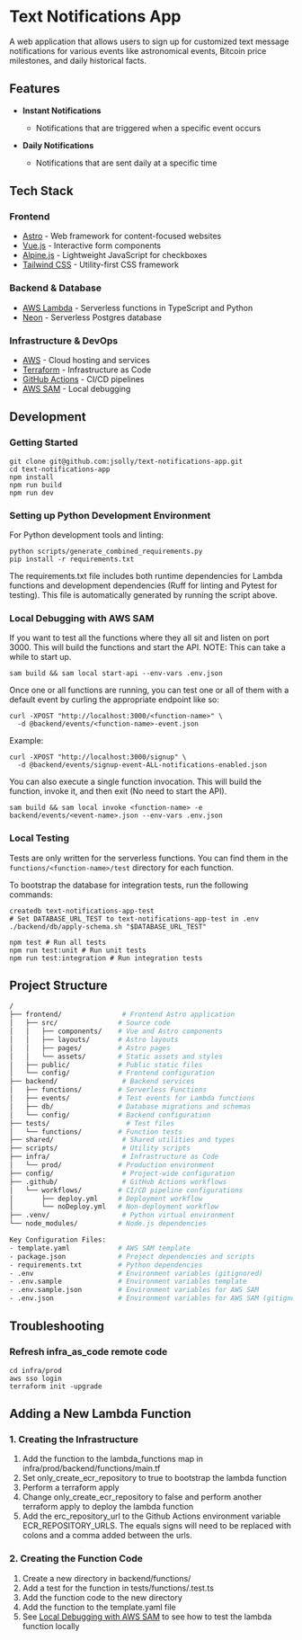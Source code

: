 # Text Notifications App

A web application that allows users to sign up for customized text message notifications for various events like astronomical events, Bitcoin price milestones, and daily historical facts.

## Features

- **Instant Notifications**
  - Notifications that are triggered when a specific event occurs

- **Daily Notifications**
  - Notifications that are sent daily at a specific time

## Tech Stack

### Frontend

- [Astro](https://astro.build/) - Web framework for content-focused websites
- [Vue.js](https://vuejs.org/) - Interactive form components
- [Alpine.js](https://alpinejs.dev/) - Lightweight JavaScript for checkboxes
- [Tailwind CSS](https://tailwindcss.com/) - Utility-first CSS framework

### Backend & Database

- [AWS Lambda](https://aws.amazon.com/lambda/) - Serverless functions in TypeScript and Python
- [Neon](https://neon.tech/) - Serverless Postgres database

### Infrastructure & DevOps

- [AWS](https://aws.amazon.com/) - Cloud hosting and services
- [Terraform](https://www.terraform.io/) - Infrastructure as Code
- [GitHub Actions](https://github.com/features/actions) - CI/CD pipelines
- [AWS SAM](https://aws.amazon.com/serverless/sam/) - Local debugging

## Development

### Getting Started

```shell
git clone git@github.com:jsolly/text-notifications-app.git
cd text-notifications-app
npm install
npm run build
npm run dev
```

### Setting up Python Development Environment

For Python development tools and linting:

```shell
python scripts/generate_combined_requirements.py
pip install -r requirements.txt
```

The requirements.txt file includes both runtime dependencies for Lambda functions and development dependencies (Ruff for linting and Pytest for testing). This file is automatically generated by running the script above.

### Local Debugging with AWS SAM

If you want to test all the functions where they all sit and listen on port 3000. This will build the functions and start the API. NOTE: This can take a while to start up.

```shell
sam build && sam local start-api --env-vars .env.json
```

Once one or all functions are running, you can test one or all of them with a default event by curling the appropriate endpoint like so:

```shell
curl -XPOST "http://localhost:3000/<function-name>" \
  -d @backend/events/<function-name>-event.json
```

Example:

```shell
curl -XPOST "http://localhost:3000/signup" \
  -d @backend/events/signup-event-ALL-notifications-enabled.json
```

You can also execute a single function invocation. This will build the function, invoke it, and then exit (No need to start the API).

```shell
sam build && sam local invoke <function-name> -e backend/events/<event-name>.json --env-vars .env.json
```

### Local Testing

Tests are only written for the serverless functions. You can find them in the `functions/<function-name>/test` directory for each function.

To bootstrap the database for integration tests, run the following commands:

```shell
createdb text-notifications-app-test
# Set DATABASE_URL_TEST to text-notifications-app-test in .env
./backend/db/apply-schema.sh "$DATABASE_URL_TEST"
```

```shell
npm test # Run all tests
npm run test:unit # Run unit tests
npm run test:integration # Run integration tests
```

## Project Structure

```sh
/
├── frontend/               # Frontend Astro application
│   ├── src/               # Source code
│   │   ├── components/    # Vue and Astro components
│   │   ├── layouts/       # Astro layouts
│   │   ├── pages/         # Astro pages
│   │   └── assets/        # Static assets and styles
│   ├── public/            # Public static files
│   └── config/            # Frontend configuration
├── backend/                # Backend services
│   ├── functions/         # Serverless Functions
│   ├── events/            # Test events for Lambda functions
│   ├── db/                # Database migrations and schemas
│   └── config/            # Backend configuration
├── tests/                   # Test files
│   └── functions/         # Function tests
├── shared/                 # Shared utilities and types
├── scripts/                # Utility scripts
├── infra/                  # Infrastructure as Code
│   └── prod/              # Production environment
├── config/                 # Project-wide configuration
├── .github/                # GitHub Actions workflows
│   └── workflows/         # CI/CD pipeline configurations
│       ├── deploy.yml     # Deployment workflow
│       └── noDeploy.yml   # Non-deployment workflow
├── .venv/                  # Python virtual environment
└── node_modules/          # Node.js dependencies

Key Configuration Files:
- template.yaml            # AWS SAM template
- package.json             # Project dependencies and scripts
- requirements.txt         # Python dependencies
- .env                     # Environment variables (gitignored)
- .env.sample              # Environment variables template
- .env.sample.json         # Environment variables for AWS SAM
- .env.json                # Environment variables for AWS SAM (gitignored)
```

## Troubleshooting

### Refresh infra_as_code remote code

```shell
cd infra/prod
aws sso login
terraform init -upgrade
```

## Adding a New Lambda Function

### 1. Creating the Infrastructure

1. Add the function to the lambda_functions map in infra/prod/backend/functions/main.tf
2. Set only_create_ecr_repository to true to bootstrap the lambda function
3. Perform a terraform apply
4. Change only_create_ecr_repository to false and perform another terraform apply to deploy the lambda function
5. Add the erc_repository_url to the Github Actions environment variable ECR_REPOSITORY_URLS. The equals signs will need to be replaced with colons and a comma added between the urls.

### 2. Creating the Function Code

1. Create a new directory in backend/functions/<function-name>
2. Add a test for the function in tests/functions/<function-name>.test.ts
3. Add the function code to the new directory
4. Add the function to the template.yaml file
5. See [Local Debugging with AWS SAM](#local-debugging-with-aws-sam) to see how to test the lambda function locally
